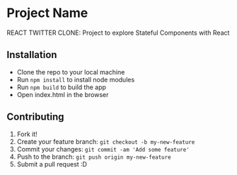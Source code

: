 # Project Name

REACT TWITTER CLONE: Project to explore Stateful Components with React


## Installation

- Clone the repo to your local machine
- Run `npm install` to install node modules
- Run `npm build` to build the app
- Open index.html in the browser

## Contributing

1. Fork it!
2. Create your feature branch: `git checkout -b my-new-feature`
3. Commit your changes: `git commit -am 'Add some feature'`
4. Push to the branch: `git push origin my-new-feature`
5. Submit a pull request :D
